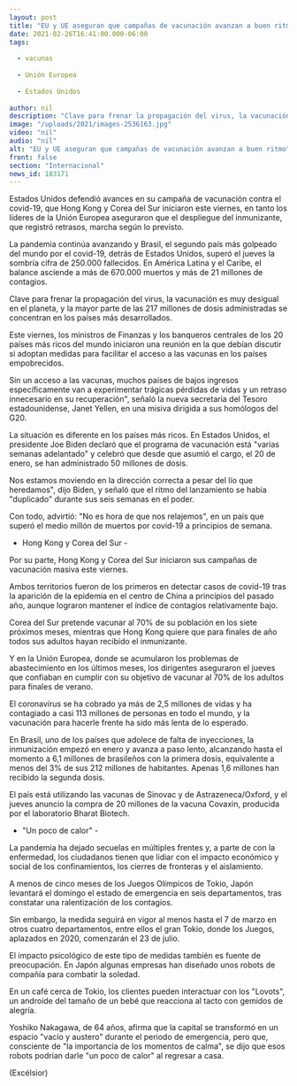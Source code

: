 ```yaml
---
layout: post
title: "EU y UE aseguran que campañas de vacunación avanzan a buen ritmo"
date: 2021-02-26T16:41:00.000-06:00
tags:
  
  - vacunas
  
  - Unión Europea
  
  - Estados Unidos
  
author: nil
description: "Clave para frenar la propagación del virus, la vacunación es muy desigual en el planeta, y la mayor parte de las 217 millones de dosis administradas se concentran en los países más desarrollados"
image: "/uploads/2021/images-2536163.jpg"
video: "nil"
audio: "nil"
alt: "EU y UE aseguran que campañas de vacunación avanzan a buen ritmo"
front: false
section: "Internacional"
news_id: 183171
---
```


Estados Unidos defendió avances en su campaña de vacunación contra el covid-19, que Hong Kong y Corea del Sur iniciaron este viernes, en tanto los líderes de la Unión Europea aseguraron que el despliegue del inmunizante, que registró retrasos, marcha según lo previsto.

La pandemia continúa avanzando y Brasil, el segundo país más golpeado del mundo por el covid-19, detrás de Estados Unidos, superó el jueves la sombría cifra de 250.000 fallecidos. En América Latina y el Caribe, el balance asciende a más de 670.000 muertos y más de 21 millones de contagios.

Clave para frenar la propagación del virus, la vacunación es muy desigual en el planeta, y la mayor parte de las 217 millones de dosis administradas se concentran en los países más desarrollados.

Este viernes, los ministros de Finanzas y los banqueros centrales de los 20 países más ricos del mundo iniciaron una reunión en la que debían discutir si adoptan medidas para facilitar el acceso a las vacunas en los países empobrecidos.

Sin un acceso a las vacunas, muchos países de bajos ingresos específicamente van a experimentar trágicas pérdidas de vidas y un retraso innecesario en su recuperación", señaló la nueva secretaria del Tesoro estadounidense, Janet Yellen, en una misiva dirigida a sus homólogos del G20.

La situación es diferente en los países más ricos. En Estados Unidos, el presidente Joe Biden declaró que el programa de vacunación está "varias semanas adelantado" y celebró que desde que asumió el cargo, el 20 de enero, se han administrado 50 millones de dosis.

Nos estamos moviendo en la dirección correcta a pesar del lío que heredamos", dijo Biden, y señaló que el ritmo del lanzamiento se había "duplicado" durante sus seis semanas en el poder.

Con todo, advirtió: "No es hora de que nos relajemos", en un país que superó el medio millón de muertos por covid-19 a principios de semana.

- Hong Kong y Corea del Sur -

Por su parte, Hong Kong y Corea del Sur iniciaron sus campañas de vacunación masiva este viernes.

Ambos territorios fueron de los primeros en detectar casos de covid-19 tras la aparición de la epidemia en el centro de China a principios del pasado año, aunque lograron mantener el índice de contagios relativamente bajo.

Corea del Sur pretende vacunar al 70% de su población en los siete próximos meses, mientras que Hong Kong quiere que para finales de año todos sus adultos hayan recibido el inmunizante.

Y en la Unión Europea, donde se acumularon los problemas de abastecimiento en los últimos meses, los dirigentes aseguraron el jueves que confiaban en cumplir con su objetivo de vacunar al 70% de los adultos para finales de verano.

El coronavirus se ha cobrado ya más de 2,5 millones de vidas y ha contagiado a casi 113 millones de personas en todo el mundo, y la vacunación para hacerle frente ha sido más lenta de lo esperado.

En Brasil, uno de los países que adolece de falta de inyecciones, la inmunización empezó en enero y avanza a paso lento, alcanzando hasta el momento a 6,1 millones de brasileños con la primera dosis, equivalente a menos del 3% de sus 212 millones de habitantes. Apenas 1,6 millones han recibido la segunda dosis.

El país está utilizando las vacunas de Sinovac y de Astrazeneca/Oxford, y el jueves anuncio la compra de 20 millones de la vacuna Covaxin, producida por el laboratorio Bharat Biotech.

- "Un poco de calor" -

La pandemia ha dejado secuelas en múltiples frentes y, a parte de con la enfermedad, los ciudadanos tienen que lidiar con el impacto económico y social de los confinamientos, los cierres de fronteras y el aislamiento.

A menos de cinco meses de los Juegos Olímpicos de Tokio, Japón levantará el domingo el estado de emergencia en seis departamentos, tras constatar una ralentización de los contagios.

Sin embargo, la medida seguirá en vigor al menos hasta el 7 de marzo en otros cuatro departamentos, entre ellos el gran Tokio, donde los Juegos, aplazados en 2020, comenzarán el 23 de julio.

El impacto psicológico de este tipo de medidas también es fuente de preocupación. En Japón algunas empresas han diseñado unos robots de compañía para combatir la soledad.

En un café cerca de Tokio, los clientes pueden interactuar con los "Lovots", un androide del tamaño de un bebé que reacciona al tacto con gemidos de alegría.

Yoshiko Nakagawa, de 64 años, afirma que la capital se transformó en un espacio "vacío y austero" durante el periodo de emergencia, pero que, consciente de "la importancia de los momentos de calma", se dijo que esos robots podrían darle "un poco de calor" al regresar a casa.

(Excélsior)
